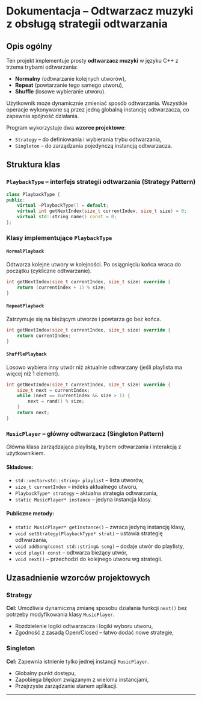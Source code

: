 # Dokumentacja – Odtwarzacz muzyki z obsługą strategii odtwarzania

## Opis ogólny

Ten projekt implementuje prosty **odtwarzacz muzyki** w języku C++ z trzema trybami odtwarzania:  
- **Normalny** (odtwarzanie kolejnych utworów),
- **Repeat** (powtarzanie tego samego utworu),
- **Shuffle** (losowe wybieranie utworu).

Użytkownik może dynamicznie zmieniać sposób odtwarzania. Wszystkie operacje wykonywane są przez jedną globalną instancję odtwarzacza, co zapewnia spójność działania.

Program wykorzystuje dwa **wzorce projektowe**:
- `Strategy` – do definiowania i wybierania trybu odtwarzania,
- `Singleton` – do zarządzania pojedynczą instancją odtwarzacza.

## Struktura klas

### `PlaybackType` – interfejs strategii odtwarzania (**Strategy Pattern**)

```cpp
class PlaybackType {
public:
    virtual ~PlaybackType() = default;
    virtual int getNextIndex(size_t currentIndex, size_t size) = 0;
    virtual std::string name() const = 0;
};
```

### Klasy implementujące `PlaybackType`

#### `NormalPlayback`

Odtwarza kolejne utwory w kolejności. Po osiągnięciu końca wraca do początku (cykliczne odtwarzanie).

```cpp
int getNextIndex(size_t currentIndex, size_t size) override {
    return (currentIndex + 1) % size;
}
```

#### `RepeatPlayback`

Zatrzymuje się na bieżącym utworze i powtarza go bez końca.

```cpp
int getNextIndex(size_t currentIndex, size_t size) override {
    return currentIndex;
}
```

#### `ShufflePlayback`

Losowo wybiera inny utwór niż aktualnie odtwarzany (jeśli playlista ma więcej niż 1 element).

```cpp
int getNextIndex(size_t currentIndex, size_t size) override {
    size_t next = currentIndex;
    while (next == currentIndex && size > 1) {
        next = rand() % size;
    }
    return next;
}
```


### `MusicPlayer` – główny odtwarzacz (**Singleton Pattern**)

Główna klasa zarządzająca playlistą, trybem odtwarzania i interakcją z użytkownikiem.

#### Składowe:
- `std::vector<std::string> playlist` – lista utworów,
- `size_t currentIndex` – indeks aktualnego utworu,
- `PlaybackType* strategy` – aktualna strategia odtwarzania,
- `static MusicPlayer* instance` – jedyna instancja klasy.

#### Publiczne metody:
- `static MusicPlayer* getInstance()` – zwraca jedyną instancję klasy,
- `void setStrategy(PlaybackType* strat)` – ustawia strategię odtwarzania,
- `void addSong(const std::string& song)` – dodaje utwór do playlisty,
- `void play() const` – odtwarza bieżący utwór,
- `void next()` – przechodzi do kolejnego utworu wg strategii.



## Uzasadnienie wzorców projektowych

### Strategy 

**Cel:** Umożliwia dynamiczną zmianę sposobu działania funkcji `next()` bez potrzeby modyfikowania klasy `MusicPlayer`.

- Rozdzielenie logiki odtwarzacza i logiki wyboru utworu,
- Zgodność z zasadą Open/Closed – łatwo dodać nowe strategie,

### Singleton 

**Cel:** Zapewnia istnienie tylko jednej instancji `MusicPlayer`.

- Globalny punkt dostępu,
- Zapobiega błędom związanym z wieloma instancjami,
- Przejrzyste zarządzanie stanem aplikacji.

---




